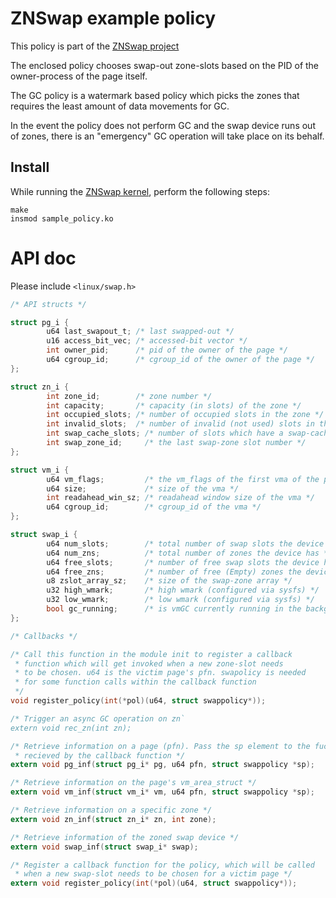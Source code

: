 # ZNSwap example policy

This policy is part of the [ZNSwap project][1]

The enclosed policy chooses swap-out zone-slots based on the PID of the owner-process of the page itself.

The GC policy is a watermark based policy which picks the zones that requires the least amount of data movements for GC.

In the event the policy does not perform GC and the swap device runs out of zones, there is an "emergency" GC operation will take place on its behalf.

## Install

While running the [ZNSwap kernel][1], perform the following steps:

```
make
insmod sample_policy.ko
```



# API doc

Please include `<linux/swap.h>`

```C
/* API structs */

struct pg_i {
        u64 last_swapout_t; /* last swapped-out */
        u16 access_bit_vec; /* accessed-bit vector */
        int owner_pid;      /* pid of the owner of the page */
        u64 cgroup_id;      /* cgroup_id of the owner of the page */
};

struct zn_i {
        int zone_id;        /* zone number */
        int capacity;       /* capacity (in slots) of the zone */
        int occupied_slots; /* number of occupied slots in the zone */
        int invalid_slots;  /* number of invalid (not used) slots in the zone */
        int swap_cache_slots; /* number of slots which have a swap-cache page in the zone */
        int swap_zone_id;     /* the last swap-zone slot number */
};

struct vm_i {
        u64 vm_flags;         /* the vm_flags of the first vma of the page */
        u64 size;             /* size of the vma */
        int readahead_win_sz; /* readahead window size of the vma */
        u64 cgroup_id;        /* cgroup_id of the vma */
};

struct swap_i {
        u64 num_slots;        /* total number of swap slots the device has */
        u64 num_zns;          /* total number of zones the device has */
        u64 free_slots;       /* number of free swap slots the device has */
        u64 free_zns;         /* number of free (Empty) zones the device has */
        u8 zslot_array_sz;    /* size of the swap-zone array */
        u32 high_wmark;       /* high wmark (configured via sysfs) */
        u32 low_wmark;        /* low wmark (configured via sysfs) */
        bool gc_running;      /* is vmGC currently running in the background */
};

/* Callbacks */

/* Call this function in the module init to register a callback
 * function which will get invoked when a new zone-slot needs
 * to be chosen. u64 is the victim page's pfn. swapolicy is needed
 * for some function calls within the callback function
 */
void register_policy(int(*pol)(u64, struct swappolicy*));

/* Trigger an async GC operation on zn`
extern void rec_zn(int zn);

/* Retrieve information on a page (pfn). Pass the sp element to the fuction 
 * recieved by the callback function */
extern void pg_inf(struct pg_i* pg, u64 pfn, struct swappolicy *sp);

/* Retrieve information on the page's vm_area_struct */
extern void vm_inf(struct vm_i* vm, u64 pfn, struct swappolicy *sp);

/* Retrieve information on a specific zone */
extern void zn_inf(struct zn_i* zn, int zone);

/* Retrieve information of the zoned swap device */
extern void swap_inf(struct swap_i* swap);

/* Register a callback function for the policy, which will be called
 * when a new swap-slot needs to be chosen for a victim page */
extern void register_policy(int(*pol)(u64, struct swappolicy*));
```

[1]: https://github.com/acsl-technion/znswap_policy_module "ZNSwap example policy module and API description"
